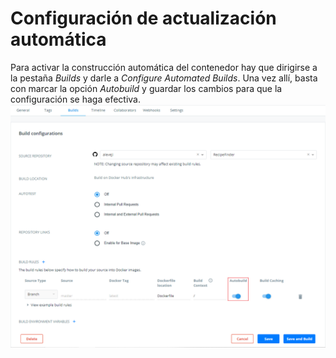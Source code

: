 # Configuración de actualización automática
Para activar la construcción automática del contenedor hay que
dirigirse a la pestaña *Builds* y darle a *Configure Automated
Builds*. Una vez allí, basta con marcar la opción *Autobuild*
y guardar los cambios para que la configuración se haga efectiva.
![Docker auto update](https://github.com/aleveji/RecipeFinder/blob/master/docs/img/docker_auto_update/docker_auto_update.png)